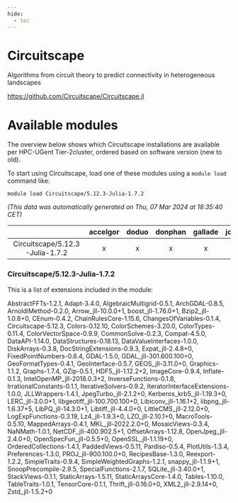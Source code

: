 ```yaml
---
hide:
  - toc
---
```


Circuitscape
============


Algorithms from circuit theory to predict connectivity in heterogeneous landscapes

https://github.com/Circuitscape/Circuitscape.jl
# Available modules


The overview below shows which Circuitscape installations are available per HPC-UGent Tier-2cluster, ordered based on software version (new to old).

To start using Circuitscape, load one of these modules using a `module load` command like:

```shell
module load Circuitscape/5.12.3-Julia-1.7.2
```

*(This data was automatically generated on Thu, 07 Mar 2024 at 18:35:40 CET)*  

| |accelgor|doduo|donphan|gallade|joltik|skitty|
| :---: | :---: | :---: | :---: | :---: | :---: | :---: |
|Circuitscape/5.12.3-Julia-1.7.2|x|x|x|x|x|x|


### Circuitscape/5.12.3-Julia-1.7.2

This is a list of extensions included in the module:

AbstractFFTs-1.2.1, Adapt-3.4.0, AlgebraicMultigrid-0.5.1, ArchGDAL-0.8.5, ArnoldiMethod-0.2.0, Arrow_jll-10.0.0+1, boost_jll-1.76.0+1, Bzip2_jll-1.0.8+0, CEnum-0.4.2, ChainRulesCore-1.15.6, ChangesOfVariables-0.1.4, Circuitscape-5.12.3, Colors-0.12.10, ColorSchemes-3.20.0, ColorTypes-0.11.4, ColorVectorSpace-0.9.9, CommonSolve-0.2.3, Compat-4.5.0, DataAPI-1.14.0, DataStructures-0.18.13, DataValueInterfaces-1.0.0, DiskArrays-0.3.8, DocStringExtensions-0.9.3, Expat_jll-2.4.8+0, FixedPointNumbers-0.8.4, GDAL-1.5.0, GDAL_jll-301.600.100+0, GeoFormatTypes-0.4.1, GeoInterface-0.5.7, GEOS_jll-3.11.0+0, Graphics-1.1.2, Graphs-1.7.4, GZip-0.5.1, HDF5_jll-1.12.2+2, ImageCore-0.9.4, Inflate-0.1.3, IntelOpenMP_jll-2018.0.3+2, InverseFunctions-0.1.8, IrrationalConstants-0.1.1, IterativeSolvers-0.9.2, IteratorInterfaceExtensions-1.0.0, JLLWrappers-1.4.1, JpegTurbo_jll-2.1.2+0, Kerberos_krb5_jll-1.19.3+0, LERC_jll-3.0.0+1, libgeotiff_jll-100.700.100+0, Libiconv_jll-1.16.1+2, libpng_jll-1.6.37+5, LibPQ_jll-14.3.0+1, Libtiff_jll-4.4.0+0, LittleCMS_jll-2.12.0+0, LogExpFunctions-0.3.19, Lz4_jll-1.9.3+0, LZO_jll-2.10.1+0, MacroTools-0.5.10, MappedArrays-0.4.1, MKL_jll-2022.2.0+0, MosaicViews-0.3.4, NaNMath-1.0.1, NetCDF_jll-400.902.5+1, OffsetArrays-1.12.8, OpenJpeg_jll-2.4.0+0, OpenSpecFun_jll-0.5.5+0, OpenSSL_jll-1.1.19+0, OrderedCollections-1.4.1, PaddedViews-0.5.11, Pardiso-0.5.4, PlotUtils-1.3.4, Preferences-1.3.0, PROJ_jll-900.100.0+0, RecipesBase-1.3.0, Reexport-1.2.2, SimpleTraits-0.9.4, SimpleWeightedGraphs-1.2.1, snappy_jll-1.1.9+1, SnoopPrecompile-2.9.5, SpecialFunctions-2.1.7, SQLite_jll-3.40.0+1, StackViews-0.1.1, StaticArrays-1.5.11, StaticArraysCore-1.4.0, Tables-1.10.0, TableTraits-1.0.1, TensorCore-0.1.1, Thrift_jll-0.16.0+0, XML2_jll-2.9.14+0, Zstd_jll-1.5.2+0